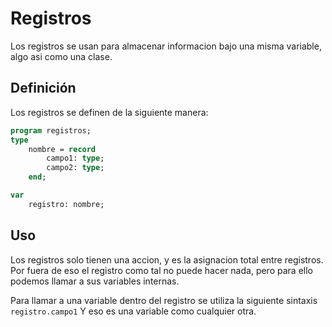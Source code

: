 # Registros

Los registros se usan para almacenar informacion bajo una misma variable, algo asi como una clase.

## Definición

Los registros se definen de la siguiente manera:
```pascal
program registros;
type
	nombre = record
		campo1: type;
		campo2: type;
	end;

var
	registro: nombre;
```

## Uso

Los registros solo tienen una accion, y es la asignacion total entre registros. Por fuera de eso el registro como tal no puede hacer nada, pero para ello podemos llamar a sus variables internas.

Para llamar a una variable dentro del registro se utiliza la siguiente sintaxis `registro.campo1`
Y eso es una variable como cualquier otra.